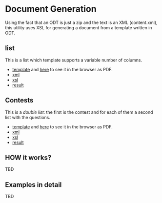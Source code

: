# Document Generation

Using the fact that an ODT is just a zip and the text is an XML (content.xml), this utility uses XSL for generating a document from a template written in ODT.

## list

This is a list which template supports a variable number of columns.

- [template](docs/list/report.odt) and [here](docs/list/template.pdf) to see it in the browser as PDF.
- [xml](docs/list/report.xml)
- [xsl](docs/list/report.xsl)
- [result](docs/list/report.pdf)

## Contests

This is a *double list*: the first is the contest and for each of them a second list with the questions.

- [template](docs/contests/report.odt) and [here](docs/contests/template.pdf) to see it in the browser as PDF.
- [xml](docs/contests/report.xml)
- [xsl](docs/contests/report.xsl)
- [result](docs/contests/report.pdf)

## HOW it works?

TBD

## Examples in detail

TBD
